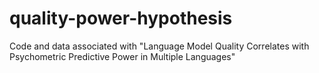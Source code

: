 # quality-power-hypothesis
Code and data associated with "Language Model Quality Correlates with Psychometric Predictive Power in Multiple Languages"
